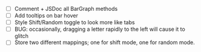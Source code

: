 - [ ] Comment + JSDoc all BarGraph methods
- [ ] Add tooltips on bar hover
- [ ] Style Shift/Random toggle to look more like tabs
- [ ] BUG: occasionally, dragging a letter rapidly to the left will
      cause it to glitch
- [ ] Store two different mappings; one for shift mode, one for random
      mode. 
